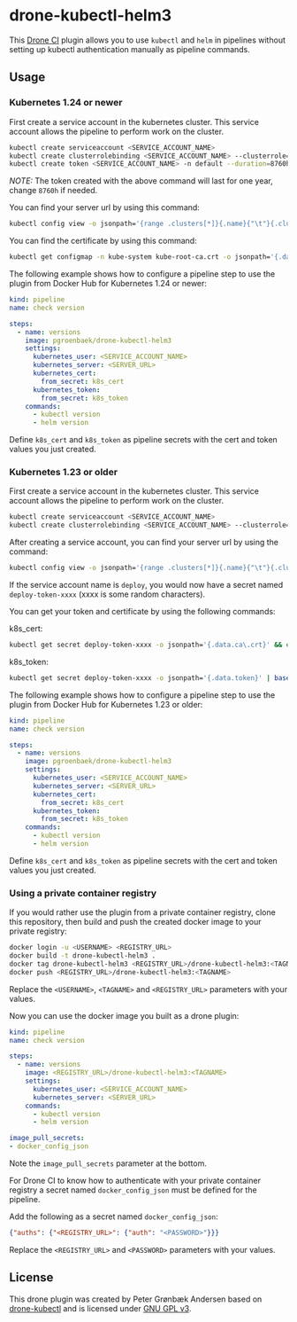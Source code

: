 
# drone-kubectl-helm3
This [Drone CI](https://drone.io/) plugin allows you to use `kubectl` and `helm` in pipelines without setting up kubectl authentication manually as pipeline commands.

## Usage

### Kubernetes 1.24 or newer
First create a service account in the kubernetes cluster. This service account allows the pipeline to perform work on the cluster.
```bash
kubectl create serviceaccount <SERVICE_ACCOUNT_NAME>
kubectl create clusterrolebinding <SERVICE_ACCOUNT_NAME> --clusterrole=cluster-admin --serviceaccount=default:<SERVICE_ACCOUNT_NAME>
kubectl create token <SERVICE_ACCOUNT_NAME> -n default --duration=8760h
```

*NOTE:* The token created with the above command will last for one year, change `8760h` if needed.

You can find your server url by using this command:
```bash
kubectl config view -o jsonpath='{range .clusters[*]}{.name}{"\t"}{.cluster.server}{"\n"}{end}'
```

You can find the certificate by using this command:
```bash
kubectl get configmap -n kube-system kube-root-ca.crt -o jsonpath='{.data.ca\.crt}' | base64 -w 0
```

The following example shows how to configure a pipeline step to use the plugin from Docker Hub for Kubernetes 1.24 or newer:

```yaml
kind: pipeline
name: check version

steps:
  - name: versions
    image: pgroenbaek/drone-kubectl-helm3
    settings:
      kubernetes_user: <SERVICE_ACCOUNT_NAME>
      kubernetes_server: <SERVER_URL>
      kubernetes_cert:
        from_secret: k8s_cert
      kubernetes_token:
        from_secret: k8s_token
    commands:
      - kubectl version
      - helm version
```

Define `k8s_cert` and `k8s_token` as pipeline secrets with the cert and token values you just created.

### Kubernetes 1.23 or older
First create a service account in the kubernetes cluster. This service account allows the pipeline to perform work on the cluster.
```bash
kubectl create serviceaccount <SERVICE_ACCOUNT_NAME>
kubectl create clusterrolebinding <SERVICE_ACCOUNT_NAME> --clusterrole=cluster-admin --serviceaccount=default:<SERVICE_ACCOUNT_NAME>
```

After creating a service account, you can find your server url by using the command:
```bash
kubectl config view -o jsonpath='{range .clusters[*]}{.name}{"\t"}{.cluster.server}{"\n"}{end}'
```

If the service account name is `deploy`, you would now have a secret named `deploy-token-xxxx` (xxxx is some random characters).

You can get your token and certificate by using the following commands:

k8s_cert:
```bash
kubectl get secret deploy-token-xxxx -o jsonpath='{.data.ca\.crt}' && echo
```

k8s_token:
```bash
kubectl get secret deploy-token-xxxx -o jsonpath='{.data.token}' | base64 --decode && echo
```

The following example shows how to configure a pipeline step to use the plugin from Docker Hub for Kubernetes 1.23 or older:

```yaml
kind: pipeline
name: check version

steps:
  - name: versions
    image: pgroenbaek/drone-kubectl-helm3
    settings:
      kubernetes_user: <SERVICE_ACCOUNT_NAME>
      kubernetes_server: <SERVER_URL>
      kubernetes_cert:
        from_secret: k8s_cert
      kubernetes_token:
        from_secret: k8s_token
    commands:
      - kubectl version
      - helm version

```

Define `k8s_cert` and `k8s_token` as pipeline secrets with the cert and token values you just created.

### Using a private container registry

If you would rather use the plugin from a private container registry, clone this repository, then build and push the created docker image to your private registry:

```bash
docker login -u <USERNAME> <REGISTRY_URL>
docker build -t drone-kubectl-helm3 . 
docker tag drone-kubectl-helm3 <REGISTRY_URL>/drone-kubectl-helm3:<TAGNAME>
docker push <REGISTRY_URL>/drone-kubectl-helm3:<TAGNAME>
```

Replace the `<USERNAME>`, `<TAGNAME>` and `<REGISTRY_URL>` parameters with your values.

Now you can use the docker image you built as a drone plugin:

```yaml
kind: pipeline
name: check version

steps:
  - name: versions
    image: <REGISTRY_URL>/drone-kubectl-helm3:<TAGNAME>
    settings:
      kubernetes_user: <SERVICE_ACCOUNT_NAME>
      kubernetes_server: <SERVER_URL>
    commands:
      - kubectl version
      - helm version

image_pull_secrets:
- docker_config_json
```

Note the `image_pull_secrets` parameter at the bottom.

For Drone CI to know how to authenticate with your private container registry a secret named `docker_config_json` must be defined for the pipeline.

Add the following as a secret named `docker_config_json`:

```json
{"auths": {"<REGISTRY_URL>": {"auth": "<PASSWORD>"}}}
```
Replace the `<REGISTRY_URL>` and `<PASSWORD>` parameters with your values.

## License

This drone plugin was created by Peter Grønbæk Andersen based on [drone-kubectl](https://github.com/sinlead/drone-kubectl) and is licensed under [GNU GPL v3](./LICENSE).

